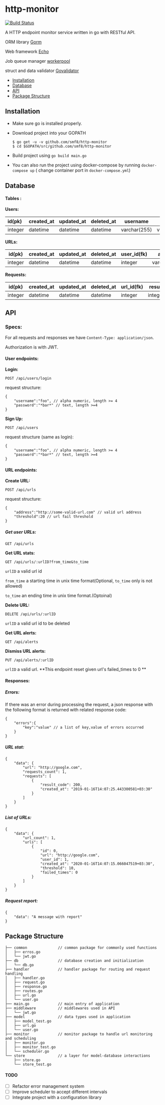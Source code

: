 # http-monitor

[![Build Status](https://cloud.drone.io/api/badges/smf8/http-monitor/status.svg)](https://cloud.drone.io/smf8/http-monitor)

A HTTP endpoint monitor service written in go with RESTful API.

ORM library [Gorm](https://github.com/jinzhu/gorm)

Web framework [Echo](https://echo.labstack.com/)

Job queue manager [workerpool](https://github.com/gammazero/workerpool)

struct and data validator [Govalidator](https://github.com/asaskevich/govalidator)

- [Installation](#Installation)
- [Database](#Database)
- [API](#API)
- [Package Structure](#Package-Structure)

## Installation

- Make sure go is installed properly.

- Download project into your GOPATH

  ```
  $ go get -u -v github.com/smf8/http-monitor
  $ cd $GOPATH/src/github.com/smf8/http-monitor
  ```
  
- Build project using `go build main.go`

- You can also run the project using docker-compose by running `docker-compose up` ( change container port in `docker-compose.yml`)

## Database

#### Tables : 

**Users:**

| id(pk)  | created_at | updated_at | deleted_at | username     | password     |
| :------ | ---------- | ---------- | ---------- | ------------ | ------------ |
| integer | datetime   | datetime   | datetime   | varchar(255) | varchar(255) |

**URLs:**

| id(pk)  | created_at | updated_at | deleted_at | user_id(fk) | address      | threshold | failed_times |
| ------- | ---------- | ---------- | ---------- | ----------- | ------------ | --------- | :----------- |
| integer | datetime   | datetime   | datetime   | integer     | varchar(255) | integer   | integer      |

**Requests:**

| id(pk)  | created_at | updated_at | deleted_at | url_id(fk) | result  |
| ------- | ---------- | ---------- | ---------- | ---------- | ------- |
| integer | datetime   | datetime   | datetime   | integer    | integer |

## API

### Specs:

For all requests and responses we have `Content-Type: application/json`.

Authorization is with JWT.

#### User endpoints:

**Login:**

`POST /api/users/login`

request structure: 

```
{
	"username":"foo", // alpha numeric, length >= 4
	"password":"*bar*" // text, length >=4 
}
```

**Sign Up:**

`POST /api/users`

request structure (same as login):

```
{
	"username":"foo", // alpha numeric, length >= 4
	"password":"*bar*" // text, length >=4 
}
```

#### URL endpoints:

**Create URL:**

`POST /api/urls`

request structure:

```
{
	"address":"http://some-valid-url.com" // valid url address
	"threshold":20 // url fail threshold
}
```

##### **Get user URLs:**

`GET /api/urls`

**Get URL stats:**

`GET /api/urls/:urlID?from_time&to_time`

`urlID` a valid url id

`from_time` a starting time in unix time format(Optional, `to_time` only is not allowed) 

`to_time` an ending time in unix time format.(Optoinal)

**Delete URL:**

`DELETE /api/urls/:urlID`

`urlID` a valid url id to be deleted

**Get URL alerts:**

`GET /api/alerts`

**Dismiss URL alerts:**

`PUT /api/alerts/:urlID`

`urlID` a valid url. **This endpoint reset given url's failed_times to 0 ** 

#### Responses:

##### Errors:

If there was an error during processing the request, a json response with the following format is returned with related response code: 

```
{
	"errors":{
		"key":"value" // a list of key,value of errors occurred
	}
}
```

##### URL stat:

```
{
    "data": {
        "url": "http://google.com",
        "requests_count": 1,
        "requests": [
            {
                "result_code": 200,
                "created_at": "2019-01-16T14:07:25.443300581+03:30"
            }
        ]
    }
}
```

##### List of URLs:

```
{
    "data": {
    	"url_count": 1,
        "urls": [
            {
                "id": 0,
                "url": "http://google.com",
                "user_id": 1,
                "created_at": "2020-01-16T14:07:15.066047519+03:30",
                "threshold": 10,
                "failed_times": 0
            }
        ]
    }
}
```

##### Request report:

```
{
	"data": "A message with report"
}
```



## Package Structure

```
├── common				// common package for commonly used functions
│   ├── erros.go
│   └── jwt.go
├── db					// database creation and initialization
│   └── db.go
├── handler				// handler package for routing and request handling
│   ├── handler.go
│   ├── request.go
│   ├── response.go
│   ├── routes.go
│   ├── url.go
│   └── user.go
├── main.go				// main entry of application
├── middleware			// middlewares used in API
│   └── jwt.go
├── model				// data types used in application
│   ├── model_test.go
│   ├── url.go
│   └── user.go
├── monitor				// monitor package to handle url monitoring and scheduling
│   ├── monitor.go
│   ├── monitor_test.go
│   └── scheduler.go
└── store				// a layer for model-database interactions
    ├── store.go
    └── store_test.go
```

#### TODO

- [ ] Refactor error management system
- [ ] Improve scheduler to accept different intervals
- [ ] Integrate project with a configuration library 